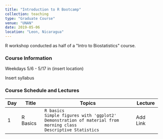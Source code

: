 ```yaml
---
title: "Introduction to R Bootcamp"
collection: teaching
type: "Graduate Course"
venue: "UNAN"
date: 2019-05-06
location: "Leon, Nicaragua"
---
```


R workshop conducted as half of a "Intro to Biostatistics" course.

### Course Information

Weekdays 5/6 - 5/17 in (insert location)

Insert syllabus

### Course Schedule and Lectures

| Day | Title | Topics | Lecture |
|-----|-------|--------|---------|
| 1 | R Basics | `R basics`<br/>`Simple figures with 'ggplot2'`<br/>`Demonstration of material from morning class`<br/>`Descriptive Statistics` | Add Link |
